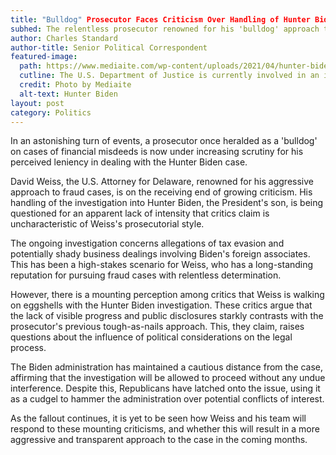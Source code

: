 ```yaml
---
title: "Bulldog" Prosecutor Faces Criticism Over Handling of Hunter Biden Case
subhed: The relentless prosecutor renowned for his 'bulldog' approach to fraud is now under fire for his seemingly lenient treatment of Hunter Biden's case.
author: Charles Standard
author-title: Senior Political Correspondent
featured-image: 
  path: https://www.mediaite.com/wp-content/uploads/2021/04/hunter-biden.jpg
  cutline: The U.S. Department of Justice is currently involved in an investigation of Hunter Biden, the President's son.
  credit: Photo by Mediaite
  alt-text: Hunter Biden
layout: post
category: Politics
---
```


In an astonishing turn of events, a prosecutor once heralded as a 'bulldog' on cases of financial misdeeds is now under increasing scrutiny for his perceived leniency in dealing with the Hunter Biden case.

David Weiss, the U.S. Attorney for Delaware, renowned for his aggressive approach to fraud cases, is on the receiving end of growing criticism. His handling of the investigation into Hunter Biden, the President's son, is being questioned for an apparent lack of intensity that critics claim is uncharacteristic of Weiss's prosecutorial style.

The ongoing investigation concerns allegations of tax evasion and potentially shady business dealings involving Biden's foreign associates. This has been a high-stakes scenario for Weiss, who has a long-standing reputation for pursuing fraud cases with relentless determination.

However, there is a mounting perception among critics that Weiss is walking on eggshells with the Hunter Biden investigation. These critics argue that the lack of visible progress and public disclosures starkly contrasts with the prosecutor's previous tough-as-nails approach. This, they claim, raises questions about the influence of political considerations on the legal process.

The Biden administration has maintained a cautious distance from the case, affirming that the investigation will be allowed to proceed without any undue interference. Despite this, Republicans have latched onto the issue, using it as a cudgel to hammer the administration over potential conflicts of interest.

As the fallout continues, it is yet to be seen how Weiss and his team will respond to these mounting criticisms, and whether this will result in a more aggressive and transparent approach to the case in the coming months.
